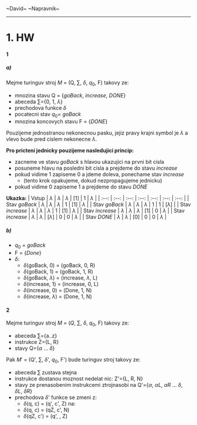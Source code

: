 ~David~ ~Napravnik~

---

# 1. HW

#### 1

##### a)

Mejme turinguv stroj $M$ = (Q, $\sum$, $\delta$, $q_0$, F) takovy ze:

- mnozina stavu Q = {_goBack_, _increase_, _DONE_}
- abeceda $\sum$=\{0, 1, $\lambda$\}
- prechodova funkce $\delta$
- pocatecni stav $q_0 =$ _goBack_
- mnozina koncovych stavu F = {_DONE_}

Pouzijeme jednostranou nekonecnou pasku, jejiz pravy krajni symbol je $\lambda$ a vlevo bude pred cislem nekonecne $\lambda$.

**Pro pricteni jednicky pouzijeme nasledujici princip:**

- zacneme ve stavu _goBack_ s hlavou ukazujici na prvni bit cisla
- posuneme hlavu na posledni bit cisla a prejdeme do stavu _increase_
- pokud vidime 1 zapiseme 0 a jdeme doleva, ponechame stav _increase_
  - (tento krok opakujeme, dokud nezpropagujeme jednicku)
- pokud vidime 0 zapiseme 1 a prejdeme do stavu _DONE_

**Ukazka:**
| Vstup | $\lambda$ | $\lambda$ | $\lambda$ | [1] | 1 | $\lambda$ |
| :--: | :--: | :--: | :--: | :--: | :--: | :--: |
| Stav _goBack_ | $\lambda$ | $\lambda$ | $\lambda$ | 1 | [1] | $\lambda$ |
| Stav _goBack_ | $\lambda$ | $\lambda$ | $\lambda$ | 1 | 1 | [$\lambda$] |
| Stav _increase_ | $\lambda$ | $\lambda$ | $\lambda$ | 1 | [1] | $\lambda$ |
| Stav _increase_ | $\lambda$ | $\lambda$ | $\lambda$ | [1] | 0 | $\lambda$ |
| Stav _increase_ | $\lambda$ | $\lambda$ | [$\lambda$] | 0 | 0 | $\lambda$ |
| Stav _DONE_ | $\lambda$ | $\lambda$ | [0] | 0 | 0 | $\lambda$ |

##### b)

- $q_0$ = _goBack_
- F = {_Done_}
- $\delta$:
  - $\delta$(goBack, 0) = (goBack, 0, R)
  - $\delta$(goBack, 1) = (goBack, 1, R)
  - $\delta$(goBack, $\lambda$) = (increase, $\lambda$, L)
  - $\delta$(increase, 1) = (increase, 0, L)
  - $\delta$(increase, 0) = (Done, 1, N)
  - $\delta$(increase, $\lambda$) = (Done, 1, N)

#### 2

Mejme turinguv stroj $M$ = ($Q$, $\sum$, $\delta$, $q_0$, F) takovy ze:

- abeceda $\sum$=\{a..z\}
- instrukce Z=\{L, R\}
- stavy Q={$\alpha$ ... $\delta$}

Pak $M'$ = (Q', $\sum$, $\delta$', $q_0$, F') bude turinguv stroj takovy ze:

- abeceda $\sum$ zustava stejna
- instrukce dostanou moznost nedelat nic: Z'=\{L, R, N\}
- stavy ze prenasobenim instrukcemi ztrojnasobi na Q'=\{$\alpha$, $\alpha L$, $\alpha R$ ... $\delta$, $\delta L$, $\delta R$\}
- prechodova $\delta$' funkce se zmeni z:
  - $\delta$(q, c) = (q', c', Z)
    na:
  - $\delta$(q, c) = (qZ, c', N)
  - $\delta$(qZ, c') = (q', , Z)
